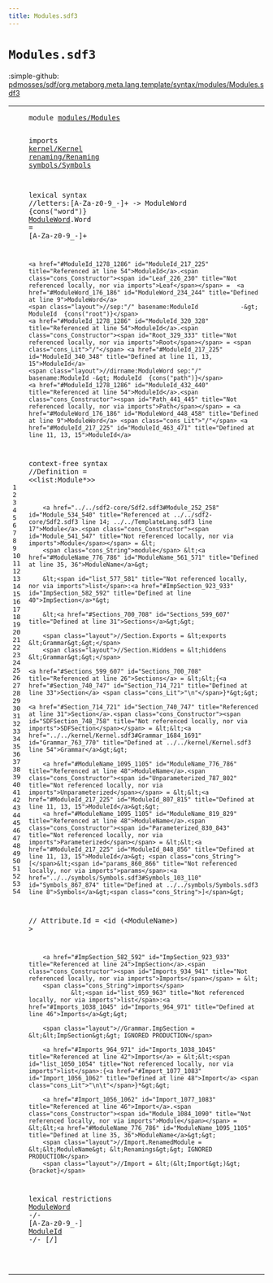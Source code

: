 ```yaml
---
title: Modules.sdf3
---
```


# `Modules.sdf3`

:simple-github: [pdmosses/sdf/org.metaborg.meta.lang.template/syntax/modules/Modules.sdf3]

[pdmosses/sdf/org.metaborg.meta.lang.template/syntax/modules/Modules.sdf3]: https://github.com/pdmosses/sdf/blob/master/org.metaborg.meta.lang.template/syntax/modules/Modules.sdf3 "The source file on GitHub"

<div class="TemplateLang"><table class="highlighttable"><tbody><tr><td class="linenos"><div class="linenodiv"><pre><span></span>1
2
3
4
5
6
7
8
9
10
11
12
13
14
15
16
17
18
19
20
21
22
23
24
25
26
27
28
29
30
31
32
33
34
35
36
37
38
39
40
41
42
43
44
45
46
47
48
49
50
51
52
53
54
</pre></div></td>
<td class="code"><pre><code><span class="keyword">module</span> <a href="../../sdf2-core/Sdf2.sdf3#modules/Modules_164_179" id="modules/Modules_7_22" title="Referenced at ../../sdf2-core/Sdf2.sdf3 line 10">modules/Modules</a>

<span class="keyword">imports</span> <a href="../../kernel/Kernel.sdf3#kernel/Kernel_7_20" id="kernel/Kernel_32_45" title="Defined at ../../kernel/Kernel.sdf3 line 1">kernel/Kernel</a> 
        <a href="../../renaming/Renaming.sdf3#renaming/Renaming_7_24" id="renaming/Renaming_55_72" title="Defined at ../../renaming/Renaming.sdf3 line 1">renaming/Renaming</a>
        <a href="../../symbols/Symbols.sdf3#symbols/Symbols_7_22" id="symbols/Symbols_81_96" title="Defined at ../../symbols/Symbols.sdf3 line 1">symbols/Symbols</a>
 
<span class="keyword">lexical syntax</span>
    <span class="layout">//letters:[A-Za-z0-9\_\-]+ -&gt; ModuleWord  {cons("word")}</span>
        <a href="#ModuleWord_1243_1253" id="ModuleWord_176_186" title="Referenced at line 53">ModuleWord</a>.<span class="cons_Constructor"><span id="Word_187_191" title="Not referenced locally, nor via imports">Word</span></span> = [<span class="cons_Regular">A</span>-<span class="cons_Regular">Z</span><span class="cons_Regular">a</span>-<span class="cons_Regular">z</span><span class="cons_Regular">0</span>-<span class="cons_Regular">9</span>\_\-]+
        
    <a href="#ModuleId_1278_1286" id="ModuleId_217_225" title="Referenced at line 54">ModuleId</a>.<span class="cons_Constructor"><span id="Leaf_226_230" title="Not referenced locally, nor via imports">Leaf</span></span> =  <a href="#ModuleWord_176_186" id="ModuleWord_234_244" title="Defined at line 9">ModuleWord</a>
    <span class="layout">//sep:"/" basename:ModuleId            -&gt; ModuleId  {cons("root")}</span>
    <a href="#ModuleId_1278_1286" id="ModuleId_320_328" title="Referenced at line 54">ModuleId</a>.<span class="cons_Constructor"><span id="Root_329_333" title="Not referenced locally, nor via imports">Root</span></span> = <span class="cons_Lit">"/"</span> <a href="#ModuleId_217_225" id="ModuleId_340_348" title="Defined at line 11, 13, 15">ModuleId</a>
    <span class="layout">//dirname:ModuleWord sep:"/" basename:ModuleId -&gt; ModuleId  {cons("path")}</span>
    <a href="#ModuleId_1278_1286" id="ModuleId_432_440" title="Referenced at line 54">ModuleId</a>.<span class="cons_Constructor"><span id="Path_441_445" title="Not referenced locally, nor via imports">Path</span></span> = <a href="#ModuleWord_176_186" id="ModuleWord_448_458" title="Defined at line 9">ModuleWord</a> <span class="cons_Lit">"/"</span> <a href="#ModuleId_217_225" id="ModuleId_463_471" title="Defined at line 11, 13, 15">ModuleId</a>
    

<span class="keyword">context-free syntax</span>
        <span class="layout">//Definition = &lt;&lt;list:Module*&gt;&gt;</span>
        
        <a href="../../sdf2-core/Sdf2.sdf3#Module_252_258" id="Module_534_540" title="Referenced at ../../sdf2-core/Sdf2.sdf3 line 14; ../../TemplateLang.sdf3 line 17">Module</a>.<span class="cons_Constructor"><span id="Module_541_547" title="Not referenced locally, nor via imports">Module</span></span> = &lt;
        <span class="cons_String">module</span> &lt;<a href="#ModuleName_776_786" id="ModuleName_561_571" title="Defined at line 35, 36">ModuleName</a>&gt;
        
        &lt;<span id="list_577_581" title="Not referenced locally, nor via imports">list</span>:<a href="#ImpSection_923_933" id="ImpSection_582_592" title="Defined at line 40">ImpSection</a>*&gt;
        
        &lt;<a href="#Sections_700_708" id="Sections_599_607" title="Defined at line 31">Sections</a>&gt;&gt;
        
        <span class="layout">//Section.Exports = &lt;exports &lt;Grammar&gt;&gt;</span>
        <span class="layout">//Section.Hiddens = &lt;hiddens &lt;Grammar&gt;&gt;</span>
        
    <a href="#Sections_599_607" id="Sections_700_708" title="Referenced at line 26">Sections</a> = &lt;&lt;{<a href="#Section_740_747" id="Section_714_721" title="Defined at line 33">Section</a> <span class="cons_Lit">"\n"</span>}*&gt;&gt;
    
    <a href="#Section_714_721" id="Section_740_747" title="Referenced at line 31">Section</a>.<span class="cons_Constructor"><span id="SDFSection_748_758" title="Not referenced locally, nor via imports">SDFSection</span></span> = &lt;&lt;<a href="../../kernel/Kernel.sdf3#Grammar_1684_1691" id="Grammar_763_770" title="Defined at ../../kernel/Kernel.sdf3 line 54">Grammar</a>&gt;&gt;
        
        <a href="#ModuleName_1095_1105" id="ModuleName_776_786" title="Referenced at line 48">ModuleName</a>.<span class="cons_Constructor"><span id="Unparameterized_787_802" title="Not referenced locally, nor via imports">Unparameterized</span></span> = &lt;&lt;<a href="#ModuleId_217_225" id="ModuleId_807_815" title="Defined at line 11, 13, 15">ModuleId</a>&gt;&gt;
        <a href="#ModuleName_1095_1105" id="ModuleName_819_829" title="Referenced at line 48">ModuleName</a>.<span class="cons_Constructor"><span id="Parameterized_830_843" title="Not referenced locally, nor via imports">Parameterized</span></span> = &lt;&lt;<a href="#ModuleId_217_225" id="ModuleId_848_856" title="Defined at line 11, 13, 15">ModuleId</a>&gt; <span class="cons_String">[</span>&lt;<span id="params_860_866" title="Not referenced locally, nor via imports">params</span>:<a href="../../symbols/Symbols.sdf3#Symbols_103_110" id="Symbols_867_874" title="Defined at ../../symbols/Symbols.sdf3 line 8">Symbols</a>&gt;<span class="cons_String">]</span>&gt;
        
<span class="layout">//        Attribute.Id = &lt;id (&lt;ModuleName&gt;) &gt; </span>
        
        <a href="#ImpSection_582_592" id="ImpSection_923_933" title="Referenced at line 24">ImpSection</a>.<span class="cons_Constructor"><span id="Imports_934_941" title="Not referenced locally, nor via imports">Imports</span></span> = &lt;
        <span class="cons_String">imports</span> 
                &lt;<span id="list_959_963" title="Not referenced locally, nor via imports">list</span>:<a href="#Imports_1038_1045" id="Imports_964_971" title="Defined at line 46">Imports</a>&gt;&gt;
        
        <span class="layout">//Grammar.ImpSection = &lt;&lt;ImpSection&gt;&gt; IGNORED PRODUCTION</span>
         
        <a href="#Imports_964_971" id="Imports_1038_1045" title="Referenced at line 42">Imports</a> = &lt;&lt;<span id="list_1050_1054" title="Not referenced locally, nor via imports">list</span>:{<a href="#Import_1077_1083" id="Import_1056_1062" title="Defined at line 48">Import</a> <span class="cons_Lit">"\n\t"</span>}*&gt;&gt;
        
        <a href="#Import_1056_1062" id="Import_1077_1083" title="Referenced at line 46">Import</a>.<span class="cons_Constructor"><span id="Module_1084_1090" title="Not referenced locally, nor via imports">Module</span></span> = &lt;&lt;<a href="#ModuleName_776_786" id="ModuleName_1095_1105" title="Defined at line 35, 36">ModuleName</a>&gt;&gt;
        <span class="layout">//Import.RenamedModule = &lt;&lt;ModuleName&gt; &lt;Renamings&gt;&gt; IGNORED PRODUCTION</span>
        <span class="layout">//Import = &lt;(&lt;Import&gt;)&gt; {bracket}</span>

  <span class="keyword">lexical restrictions</span>
    <a href="#ModuleWord_176_186" id="ModuleWord_1243_1253" title="Defined at line 9">ModuleWord</a> -/- [<span class="cons_Regular">A</span>-<span class="cons_Regular">Z</span><span class="cons_Regular">a</span>-<span class="cons_Regular">z</span><span class="cons_Regular">0</span>-<span class="cons_Regular">9</span>\_\-]
    <a href="#ModuleId_217_225" id="ModuleId_1278_1286" title="Defined at line 11, 13, 15">ModuleId</a> -/- [\/]

</code></pre></td></tr></tbody></table></div>
